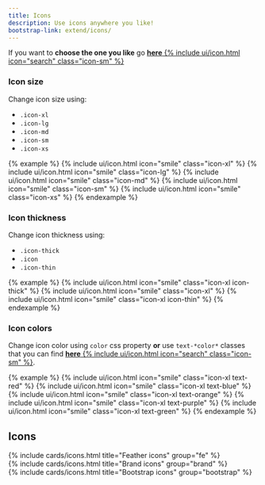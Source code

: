 ```yaml
---
title: Icons
description: Use icons anywhere you like!
bootstrap-link: extend/icons/
---
```


If you want to **choose the one you like** go [**here** {% include ui/icon.html icon="search" class="icon-sm" %}](/docs/icons.html#icons)

### Icon size

Change icon size using:

- `.icon-xl`
- `.icon-lg`
- `.icon-md`
- `.icon-sm`
- `.icon-xs`

{% example %}
    {% include ui/icon.html icon="smile" class="icon-xl" %}
    {% include ui/icon.html icon="smile" class="icon-lg" %}
    {% include ui/icon.html icon="smile" class="icon-md" %}
    {% include ui/icon.html icon="smile" class="icon-sm" %}
    {% include ui/icon.html icon="smile" class="icon-xs" %}
{% endexample %}

### Icon thickness

Change icon thickness using:

- `.icon-thick`
- `.icon`
- `.icon-thin`

{% example %}
    {% include ui/icon.html icon="smile" class="icon-xl icon-thick" %}
    {% include ui/icon.html icon="smile" class="icon-xl" %}
    {% include ui/icon.html icon="smile" class="icon-xl icon-thin" %}
{% endexample %}

### Icon colors

Change icon color using `color` css property **or** use `text-*color*` classes that you can find [**here** {% include ui/icon.html icon="search" class="icon-sm" %}](/docs/colors.html).

{% example %}
    {% include ui/icon.html icon="smile" class="icon-xl text-red" %}
    {% include ui/icon.html icon="smile" class="icon-xl text-blue" %}
    {% include ui/icon.html icon="smile" class="icon-xl text-orange" %}
    {% include ui/icon.html icon="smile" class="icon-xl text-purple" %}
    {% include ui/icon.html icon="smile" class="icon-xl text-green" %}
{% endexample %}

## Icons

<div class="row" id="icons">
    {% include cards/icons.html title="Feather icons" group="fe" %}
</div>
<div class="row">
    {% include cards/icons.html title="Brand icons" group="brand" %}
</div>
<div class="row">
    {% include cards/icons.html title="Bootstrap icons" group="bootstrap" %}
</div>
